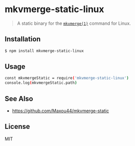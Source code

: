 mkvmerge-static-linux
=====================

> A static binary for the [`mkvmerge(1)`][mkvmerge] command for Linux.

## Installation

```sh
$ npm install mkvmerge-static-linux
```

## Usage

```sh
const mkvmergeStatic = require('mkvmerge-static-linux')
console.log(mkvmergeStatic.path)
```

## See Also

* https://github.com/Maxou44/mkvmerge-static

## License

MIT

[mkvmerge]: https://mkvtoolnix.download/doc/mkvmerge.html
